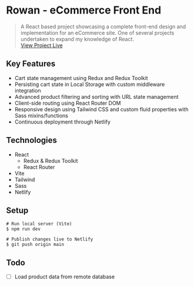 # Rowan - eCommerce Front End

> A React based project showcasing a complete front-end design and implementation for an eCommerce site. One of several projects undertaken to expand my knowledge of React.  
> [View Project Live](https://rowan-react.netlify.app)

## Key Features
-   Cart state management using Redux and Redux Toolkit
-   Persisting cart state in Local Storage with custom middleware integration
-   Advanced product filtering and sorting with URL state management
-   Client-side routing using React Router DOM
-   Responsive design using Tailwind CSS and custom fluid properties with Sass mixins/functions
-   Continuous deployment through Netlify

## Technologies
- React
  - Redux & Redux Toolkit
  - React Router
- Vite
- Tailwind
- Sass
- Netlify

## Setup
```shell
# Run local server (Vite)
$ npm run dev

# Publish changes live to Netlify
$ git push origin main
```

## Todo
- [ ] Load product data from remote database